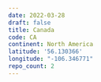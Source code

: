 ```yaml
---
date: 2022-03-28
draft: false
title: Canada
code: CA
continent: North America
latitude: '56.130366'
longitude: "-106.346771"
repo_count: 2
---
```



